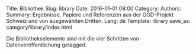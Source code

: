 Title: Bibliothek
Slug: library
Date: 2016-01-01 08:00
Category:
Authors:
Summary: Ergebnisse, Papiere und Referenzen aus der OGD-Projekt Schweiz und von ausgewählten Dritten.
Lang: de
Template: library
save_as: category/library/index.html


Die Bibliothekselemente sind mit die vier Schritten von Datenveröffentlichung getagged.
